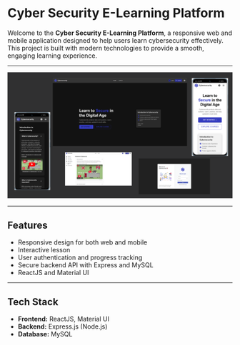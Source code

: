 # Cyber Security E-Learning Platform

Welcome to the **Cyber Security E-Learning Platform**, a responsive web and mobile application designed to help users learn cybersecurity effectively. This project is built with modern technologies to provide a smooth, engaging learning experience.

---

![Cyber Security Image](https://github.com/AlecsDevs/cybersecurity-elearning/blob/29f82497e82c5669d91c2a0fc161c36c5aeec2ac/cybersecurity.png)

---

## Features
- Responsive design for both web and mobile
- Interactive lesson
- User authentication and progress tracking
- Secure backend API with Express and MySQL
-  ReactJS and Material UI

---

## Tech Stack
- **Frontend:** ReactJS, Material UI  
- **Backend:** Express.js (Node.js)  
- **Database:** MySQL  
